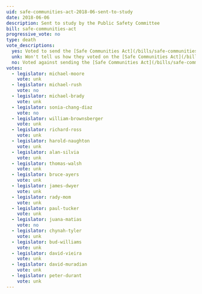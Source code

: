 ```yaml
---
uid: safe-communities-act-2018-06-sent-to-study
date: 2018-06-06
description: Sent to study by the Public Safety Committee
bill: safe-communities-act
progressive_vote: no
type: death
vote_descriptions:
  yes: Voted to send the [Safe Communities Act](/bills/safe-communities-act/) to study
  unk: Won't tell us how they voted on the [Safe Communities Act](/bills/safe-communities-act/) in committee
  no: Voted against sending the [Safe Communities Act](/bills/safe-communities-act/) to study
votes:
  - legislator: michael-moore
    vote: unk
  - legislator: michael-rush
    vote: no
  - legislator: michael-brady
    vote: unk
  - legislator: sonia-chang-diaz
    vote: no
  - legislator: william-brownsberger
    vote: unk
  - legislator: richard-ross
    vote: unk
  - legislator: harold-naughton
    vote: unk
  - legislator: alan-silvia
    vote: unk
  - legislator: thomas-walsh
    vote: unk
  - legislator: bruce-ayers
    vote: unk
  - legislator: james-dwyer
    vote: unk
  - legislator: rady-mom
    vote: unk
  - legislator: paul-tucker
    vote: unk
  - legislator: juana-matias
    vote: no
  - legislator: chynah-tyler
    vote: unk
  - legislator: bud-williams
    vote: unk
  - legislator: david-vieira
    vote: unk
  - legislator: david-muradian
    vote: unk
  - legislator: peter-durant
    vote: unk
---
```

